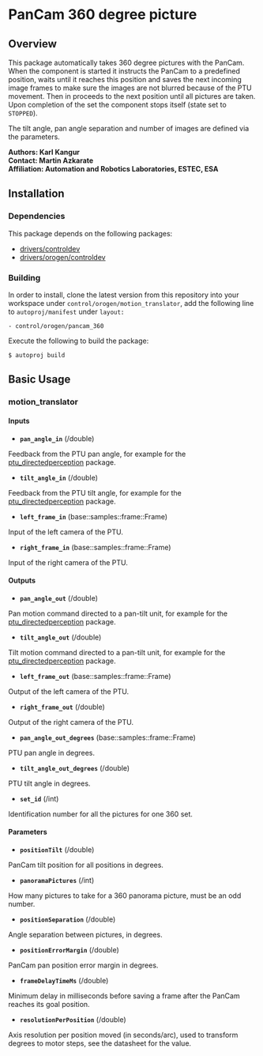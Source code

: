 # PanCam 360 degree picture

## Overview

This package automatically takes 360 degree pictures with the PanCam. When the component is started it instructs the PanCam to a predefined position, waits until it reaches this position and saves the next incoming image frames to make sure the images are not blurred because of the PTU movement. Then in proceeds to the next position until all pictures are taken. Upon completion of the set the component stops itself (state set to `STOPPED`).

The tilt angle, pan angle separation and number of images are defined via the parameters.

**Authors: Karl Kangur  
Contact: Martin Azkarate  
Affiliation: Automation and Robotics Laboratories, ESTEC, ESA**


## Installation

### Dependencies

This package depends on the following packages:

* [drivers/controldev](https://github.com/rock-drivers/drivers-controldev)
* [drivers/orogen/controldev](https://github.com/rock-drivers/drivers-orogen-controldev)

### Building

In order to install, clone the latest version from this repository into your workspace under `control/orogen/motion_translator`, add the following line to `autoproj/manifest` under `layout:`

    - control/orogen/pancam_360

Execute the following to build the package:

    $ autoproj build


## Basic Usage

### motion_translator

#### Inputs

* **`pan_angle_in`** (/double)

Feedback from the PTU pan angle, for example for the [ptu_directedperception](https://github.com/rock-drivers/drivers-orogen-ptu_directedperception) package.

* **`tilt_angle_in`** (/double)

Feedback from the PTU tilt angle, for example for the [ptu_directedperception](https://github.com/rock-drivers/drivers-orogen-ptu_directedperception) package.

* **`left_frame_in`** (base::samples::frame::Frame)

Input of the left camera of the PTU.

* **`right_frame_in`** (base::samples::frame::Frame)

Input of the right camera of the PTU.

#### Outputs

* **`pan_angle_out`** (/double)

Pan motion command directed to a pan-tilt unit, for example for the [ptu_directedperception](https://github.com/rock-drivers/drivers-orogen-ptu_directedperception) package.

* **`tilt_angle_out`** (/double)

Tilt motion command directed to a pan-tilt unit, for example for the [ptu_directedperception](https://github.com/rock-drivers/drivers-orogen-ptu_directedperception) package.

* **`left_frame_out`** (base::samples::frame::Frame)

Output of the left camera of the PTU.

* **`right_frame_out`** (/double)

Output of the right camera of the PTU.

* **`pan_angle_out_degrees`** (base::samples::frame::Frame)

PTU pan angle in degrees.

* **`tilt_angle_out_degrees`** (/double)

PTU tilt angle in degrees.

* **`set_id`** (/int)

Identification number for all the pictures for one 360 set.

#### Parameters

* **`positionTilt`** (/double)

PanCam tilt position for all positions in degrees.

* **`panoramaPictures`** (/int)

How many pictures to take for a 360 panorama picture, must be an odd number.

* **`positionSeparation`** (/double)

Angle separation between pictures, in degrees.

* **`positionErrorMargin`** (/double)

PanCam pan position error margin in degrees.

* **`frameDelayTimeMs`** (/double)

Minimum delay in milliseconds before saving a frame after the PanCam reaches its goal position.

* **`resolutionPerPosition`** (/double)

Axis resolution per position moved (in seconds/arc), used to transform degrees to motor steps, see the datasheet for the value.

